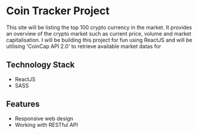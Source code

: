 # Coin Tracker Project

This site will be listing the top 100 crypto currency in the market. It provides an overview of the crypto market such as current price, volume and market capitalisation. I will be building this project for fun using ReactJS and will be utilising 'CoinCap API 2.0' to retrieve available market datas for

## Technology Stack

- ReactJS
- SASS

## Features

- Responsive web design
- Working with RESTful API
